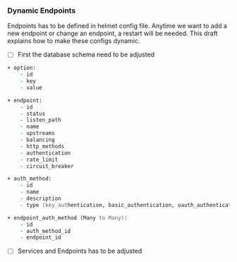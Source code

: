 ### Dynamic Endpoints

Endpoints has to be defined in helmet config file. Anytime we want to add a new endpoint or change an endpoint, a restart will be needed. This draft explains how to make these configs dynamic.

- [ ] First the database schema need to be adjusted

```zsh
+ option:
    - id
    - key
    - value

+ endpoint:
    - id
    - status
    - listen_path
    - name
    - upstreams
    - balancing
    - http_methods
    - authentication
    - rate_limit
    - circuit_breaker

+ auth_method:
    - id
    - name
    - description
    - type (key_authentication, basic_authentication, oauth_authentication, any_authentication)

+ endpoint_auth_method (Many to Many):
    - id
    - auth_method_id
    - endpoint_id
```

- [ ] Services and Endpoints has to be adjusted
